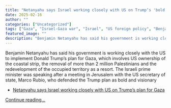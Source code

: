 ```yaml
---
title: "Netanyahu says Israel working closely with US on Trump’s 'bold vision' for Gaza – video"
date: 2025-02-16
author: ""
categories: ["Uncategorized"]
tags: ["Gaza", "Israel-Gaza war", "Israel", "US foreign policy", "Benjamin Netanyahu", "Marco Rubio", "Trump administration", "Palestinian territories", "World news"]
featured_image: ""
description: "Benjamin Netanyahu has said his government is working closely with the US to implement Donald Trump’s plan for Gaza, which involves US ownership of the coastal ..."
---
```


Benjamin Netanyahu has said his government is working closely with the US to implement Donald Trump’s plan for Gaza, which involves US ownership of the coastal strip, the removal of more than 2 million Palestinians and the redevelopment of the occupied territory as a resort. The Israeli prime minister was speaking after a meeting in Jerusalem with the US secretary of state, Marco Rubio, who defended the Trump plan as bold and visionary

  * [Netanyahu says Israel working closely with US on Trump’s plan for Gaza](https://www.theguardian.com/world/2025/feb/16/israel-netanyahu-trump-plan-gaza)


[Continue reading...](https://www.theguardian.com/world/video/2025/feb/16/netanyahu-says-israel-working-closely-with-us-on-trumps-bold-vision-for-gaza-video)
